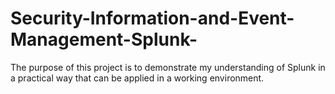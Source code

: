 # Security-Information-and-Event-Management-Splunk-
The purpose of this project is to demonstrate my understanding of Splunk in a practical way that can be applied in a working environment.
